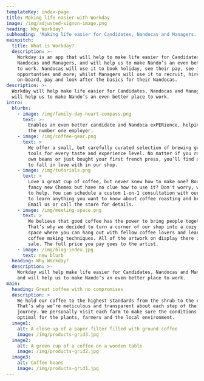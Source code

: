 ```yaml
---
templateKey: index-page
title: Making life easier with Workday
image: /img/adjusted-signon-image.png
heading: Why Workday?
subheading: 'Making life easier for Candidates, Nandocas and Managers.'
mainpitch:
  title: What is Workday?
  description: >-
    Workday is an app that will help to make life easier for Candidates,
    Nandocas and Managers, and will help us to make Nando’s an even better place
    to work. Nandocas will use it to book holiday, see their pay, see job
    opportunties and more; whilst Managers will use it to recruit, hire,
    on-board, pay and look after the basics for their Nandocas.
description: >-
  Workday will help make life easier for Candidates, Nandocas and Managers; and
  will help us to make Nando’s an even better place to work.
intro:
  blurbs:
    - image: /img/family-day-heart-compass.png
      text: >-
        Enables an even better candidate and Nandoca exPERience, helping us be
        the number one employer. 
    - image: /img/coffee-gear.png
      text: >
        We offer a small, but carefully curated selection of brewing gear and
        tools for every taste and experience level. No matter if you roast your
        own beans or just bought your first french press, you’ll find a gadget
        to fall in love with in our shop.
    - image: /img/tutorials.png
      text: >
        Love a great cup of coffee, but never knew how to make one? Bought a
        fancy new Chemex but have no clue how to use it? Don't worry, we’re here
        to help. You can schedule a custom 1-on-1 consultation with our baristas
        to learn anything you want to know about coffee roasting and brewing.
        Email us or call the store for details.
    - image: /img/meeting-space.png
      text: >
        We believe that good coffee has the power to bring people together.
        That’s why we decided to turn a corner of our shop into a cozy meeting
        space where you can hang out with fellow coffee lovers and learn about
        coffee making techniques. All of the artwork on display there is for
        sale. The full price you pay goes to the artist.
    - image: /img/blog-index.jpg
      text: new blurb
  heading: Why Workday?
  description: >-
    Workday will help make life easier for Candidates, Nandocas and Managers;
    and will help us to make Nando’s an even better place to work.
main:
  heading: Great coffee with no compromises
  description: >
    We hold our coffee to the highest standards from the shrub to the cup.
    That’s why we’re meticulous and transparent about each step of the coffee’s
    journey. We personally visit each farm to make sure the conditions are
    optimal for the plants, farmers and the local environment.
  image1:
    alt: A close-up of a paper filter filled with ground coffee
    image: /img/products-grid3.jpg
  image2:
    alt: A green cup of a coffee on a wooden table
    image: /img/products-grid2.jpg
  image3:
    alt: Coffee beans
    image: /img/products-grid1.jpg
---
```


